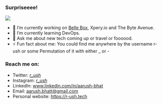 ### Surpriseeee!

<img src='https://i.imgflip.com/4/t625c.jpg'></img>

- 🔭 I’m currently working on [Belle Box](https://bellebox.in/), Xpery.io and The Byte Avenue.
- 🌱 I’m currently learning DevOps.
- 💬 Ask me about new tech coming up or travel or foooood.
- ⚡ Fun fact about me: You could find me anywhere by the username r-ush or some Permutation of it with either _ or -

### Reach me on:
- Twitter: <a href='https://twitter.com/_r_ush_'>_r_ush_</a>
- Instagram: <a href='https://instagram.com/_r_ush_'>_r_ush_</a>
- LinkedIn: www.linkedin.com/in/aarush-bhat
- Email: aarush.bhatt@gmail.com
- Personal website: https://r-ush.tech
